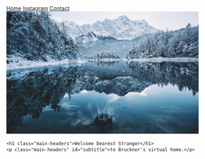 <!DOCTYPE html>
<html>
<head>
  <title>B.L. Bruckner's Virtual Home - Home</title>
  <link rel="stylesheet" type="text/css" href="style.css">
  <link href="https://fonts.googleapis.com/css2?family=Dancing+Script:wght@700&display=swap" rel="stylesheet">
  <link rel="icon" type="image/png" href="images/lion.png"/>
</head>
<body>
  <div class="container">
      <div id="navgrid">
        <a href="index.html" class="navbar home">Home</a>
        <a href="https://www.instagram.com/benjamin__bruckner/" class="navbar instagram">Instagram</a>
        <a href="contact.html" class="navbar contact">Contact</a>
      </div>
    </div>
  <div class="main">
    <img src="images/winter.jpg" alt="background image" class="background-image">

    <h1 class="main-headers">Welcome Dearest Stranger</h1>
    <p class="main-headers" id="subtitle">to Bruckner's virtual home.</p>
  </div>



</body>
</html>
